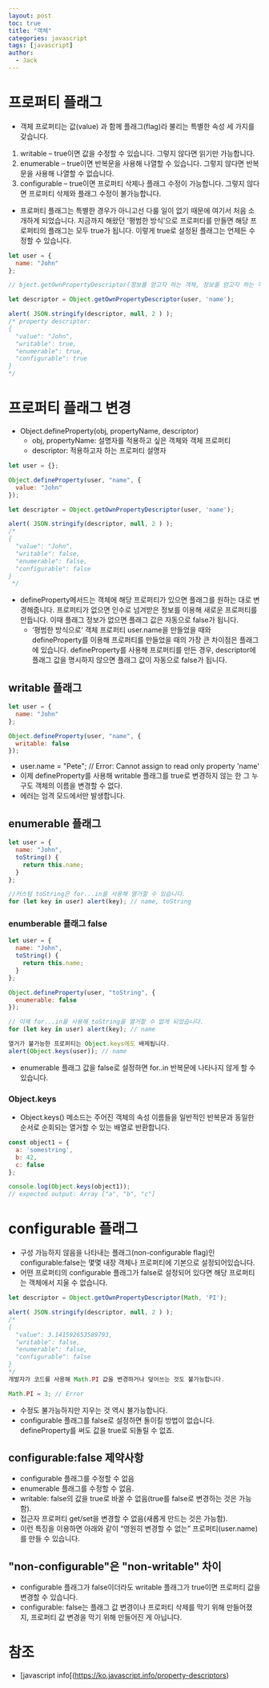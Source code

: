 ```yaml
---
layout: post
toc: true
title: "객체"
categories: javascript
tags: [javascript]
author:
  - Jack
---
```




# 프로퍼티 플래그
* 객체 프로퍼티는 값(value) 과 함께 플래그(flag)라 불리는 특별한 속성 세 가지를 갖습니다.
1. writable – true이면 값을 수정할 수 있습니다. 그렇지 않다면 읽기만 가능합니다.
2. enumerable – true이면 반복문을 사용해 나열할 수 있습니다. 그렇지 않다면 반복문을 사용해 나열할 수 없습니다.
3. configurable – true이면 프로퍼티 삭제나 플래그 수정이 가능합니다. 그렇지 않다면 프로퍼티 삭제와 플래그 수정이 불가능합니다.
* 프로퍼티 플래그는 특별한 경우가 아니고선 다룰 일이 없기 때문에 여기서 처음 소개하게 되었습니다. 지금까지 해왔던 '평범한 방식’으로 프로퍼티를 만들면 해당 프로퍼티의 플래그는 모두 true가 됩니다. 이렇게 true로 설정된 플래그는 언제든 수정할 수 있습니다.


```javascript
let user = {
  name: "John"
};

// bject.getOwnPropertyDescriptor(정보를 얻고자 하는 객체, 정보를 얻고자 하는 객체 내 프로퍼티)

let descriptor = Object.getOwnPropertyDescriptor(user, 'name');

alert( JSON.stringify(descriptor, null, 2 ) );
/* property descriptor:
{
  "value": "John",
  "writable": true,
  "enumerable": true,
  "configurable": true
}
*/
```


# 프로퍼티 플래그 변경
* Object.defineProperty(obj, propertyName, descriptor)
  * obj, propertyName: 설명자를 적용하고 싶은 객체와 객체 프로퍼티
  * descriptor: 적용하고자 하는 프로퍼티 설명자

```javascript
let user = {};

Object.defineProperty(user, "name", {
  value: "John"
});

let descriptor = Object.getOwnPropertyDescriptor(user, 'name');

alert( JSON.stringify(descriptor, null, 2 ) );
/*
{
  "value": "John",
  "writable": false,
  "enumerable": false,
  "configurable": false
}
 */
```

* defineProperty메서드는 객체에 해당 프로퍼티가 있으면 플래그를 원하는 대로 변경해줍니다. 프로퍼티가 없으면 인수로 넘겨받은 정보를 이용해 새로운 프로퍼티를 만듭니다. 이때 플래그 정보가 없으면 플래그 값은 자동으로 false가 됩니다.
  * ‘평범한 방식으로’ 객체 프로퍼티 user.name을 만들었을 때와 defineProperty를 이용해 프로퍼티를 만들었을 때의 가장 큰 차이점은 플래그에 있습니다. defineProperty를 사용해 프로퍼티를 만든 경우, descriptor에 플래그 값을 명시하지 않으면 플래그 값이 자동으로 false가 됩니다.  



## writable 플래그
```javascript
let user = {
  name: "John"
};

Object.defineProperty(user, "name", {
  writable: false
});

```
* user.name = "Pete"; // Error: Cannot assign to read only property 'name'
* 이제 defineProperty를 사용해 writable 플래그를 true로 변경하지 않는 한 그 누구도 객체의 이름을 변경할 수 없다.
* 에러는 엄격 모드에서만 발생합니다.



## enumerable 플래그

```javascript
let user = {
  name: "John",
  toString() {
    return this.name;
  }
};

//커스텀 toString은 for...in을 사용해 열거할 수 있습니다.
for (let key in user) alert(key); // name, toString
```

### enumberable 플래그 false
```javascript
let user = {
  name: "John",
  toString() {
    return this.name;
  }
};

Object.defineProperty(user, "toString", {
  enumerable: false
});

// 이제 for...in을 사용해 toString을 열거할 수 없게 되었습니다.
for (let key in user) alert(key); // name

열거가 불가능한 프로퍼티는 Object.keys에도 배제됩니다.
alert(Object.keys(user)); // name
```
* enumerable 플래그 값을 false로 설정하면 for..in 반복문에 나타나지 않게 할 수 있습니다.


### Object.keys
* Object.keys() 메소드는 주어진 객체의 속성 이름들을 일반적인 반복문과 동일한 순서로 순회되는 열거할 수 있는 배열로 반환합니다.
  
```javascript
const object1 = {
  a: 'somestring',
  b: 42,
  c: false
};

console.log(Object.keys(object1));
// expected output: Array ["a", "b", "c"]
```




# configurable 플래그
* 구성 가능하지 않음을 나타내는 플래그(non-configurable flag)인 configurable:false는 몇몇 내장 객체나 프로퍼티에 기본으로 설정되어있습니다.
* 어떤 프로퍼티의 configurable 플래그가 false로 설정되어 있다면 해당 프로퍼티는 객체에서 지울 수 없습니다.

```javascript
let descriptor = Object.getOwnPropertyDescriptor(Math, 'PI');

alert( JSON.stringify(descriptor, null, 2 ) );
/*
{
  "value": 3.141592653589793,
  "writable": false,
  "enumerable": false,
  "configurable": false
}
*/
개발자가 코드를 사용해 Math.PI 값을 변경하거나 덮어쓰는 것도 불가능합니다.

Math.PI = 3; // Error

```

* 수정도 불가능하지만 지우는 것 역시 불가능합니다.
* configurable 플래그를 false로 설정하면 돌이킬 방법이 없습니다. defineProperty를 써도 값을 true로 되돌릴 수 없죠.


## configurable:false 제약사항
* configurable 플래그를 수정할 수 없음
* enumerable 플래그를 수정할 수 없음.
* writable: false의 값을 true로 바꿀 수 없음(true를 false로 변경하는 것은 가능함).
* 접근자 프로퍼티 get/set을 변경할 수 없음(새롭게 만드는 것은 가능함).
* 이런 특징을 이용하면 아래와 같이 “영원히 변경할 수 없는” 프로퍼티(user.name)를 만들 수 있습니다.


## "non-configurable"은 "non-writable" 차이
* configurable 플래그가 false이더라도 writable 플래그가 true이면 프로퍼티 값을 변경할 수 있습니다.
* configurable: false는 플래그 값 변경이나 프로퍼티 삭제를 막기 위해 만들어졌지, 프로퍼티 값 변경을 막기 위해 만들어진 게 아닙니다.



# 참조
* [javascript info[(https://ko.javascript.info/property-descriptors)
